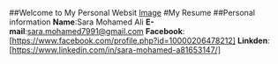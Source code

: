 ##Welcome to My Personal Websit
[Image]()
#My Resume
##Personal information
**Name**:Sara Mohamed Ali
**E-mail**:sara.mohamed7991@gmail.com
**Facebook**:[https://www.facebook.com/profile.php?id=10000206478212]
**Linkden**:[https://www.linkedin.com/in/sara-mohamed-a81653147/]
